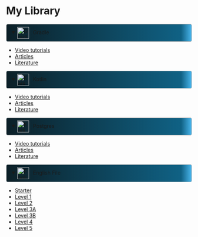 
# My Library


<div class="accordion">
<details open id="Gradle" class="Gradle"
>
<summary style="
    padding: 0.5em 1em;
    margin: 0;
    border: 1px solid #aaa; 
    border-radius: 4px;   
    background-color: hsl(200, 80%, 60%);
    background-image: linear-gradient(-90deg, hsl(200, 80%, 60%), hsl(198,79%,29%) 2em, hsl(197,54%,10%) ); "> 
        <img src="https://skillicons.dev/icons?i=gradle" alt="Gradle" width="32" height="32" style="vertical-align: middle; margin-right: 0.5em;">
        Gradle
</summary> 

- [Video tutorials](./gradle/Videos.md)
- [Articles](./gradle/Articles.md)
- [Literature](./gradle/Literature.md)

</details>
</div>

<div class="accordion">
<details open id="Kotlin">
<summary style="
    padding: 0.5em 1em;
    margin: 0;
    border: 1px solid #aaa; 
    border-radius: 4px;   
    background-color: hsl(200, 80%, 60%);
    background-image: linear-gradient(-90deg, hsl(200, 80%, 60%), hsl(198,79%,29%) 2em, hsl(197,54%,10%) ); "> 
        <img src="https://skillicons.dev/icons?i=kotlin" alt="Kotlin" width="32" height="32" style="vertical-align: middle; margin-right: 0.5em;">
        Kotlin
</summary> 

- [Video tutorials](./kotlin/Videos.md)
- [Articles](./kotlin/Articles.md)
- [Literature](./kotlin/Literature.md)

</details>
</div>

<div class="accordion">
<details open id="Postgres">
<summary style="
    padding: 0.5em 1em;
    margin: 0;
    border: 1px solid #aaa; 
    border-radius: 4px;   
    background-color: hsl(200, 80%, 60%);
    background-image: linear-gradient(-90deg, hsl(200, 80%, 60%), hsl(198,79%,29%) 2em, hsl(197,54%,10%) ); "> 
        <img src="https://skillicons.dev/icons?i=postgres" alt="Kotlin" width="32" height="32" style="vertical-align: middle; margin-right: 0.5em;">
        Postgres
</summary>

- [Video tutorials](./postgres/Videos.md)
- [Articles](./postgres/Articles.md)
- [Literature](./postgres/Literature.md)

</details>
</div>


<div class="accordion">
<details open id="English File">
<summary style="
    padding: 0.5em 1em;
    margin: 0;
    border: 1px solid #aaa; 
    border-radius: 4px;   
    background-color: hsl(200, 80%, 60%);
    background-image: linear-gradient(-90deg, hsl(200, 80%, 60%), hsl(198,79%,29%) 2em, hsl(197,54%,10%) ); "> 
        <img src="https://cdn4.iconfinder.com/data/icons/school-and-education-6-1/128/267-512.png" alt="English File" width="32" height="32" style="vertical-align: middle; margin-right: 0.5em;">
        English File
</summary>

- [Starter](https://online.flipbuilder.com/mrfx/mrsr/)
- [Level 1](https://online.flipbuilder.com/mrfx/cpji/)
- [Level 2](https://online.flipbuilder.com/mrfx/jrhv/)
- [Level 3A](https://online.flipbuilder.com/mrfx/ikqp/index.html)
- [Level 3B](https://online.flipbuilder.com/mrfx/evax/)
- [Level 4](https://www.slideshare.net/rockhero1/american-english-file-4-student-book-second-edition)
- [Level 5](https://www.slideshare.net/rockhero1/american-english-file-5-student-book-second-edition)
</details>
</div>